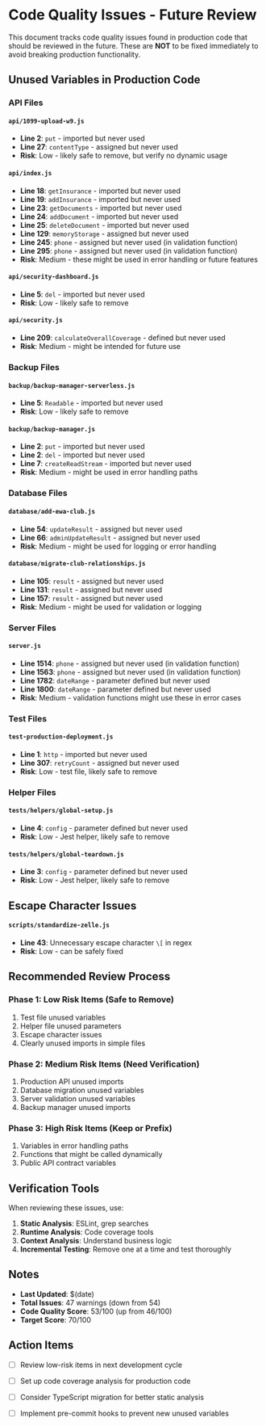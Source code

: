# Code Quality Issues - Future Review

This document tracks code quality issues found in production code that should be reviewed in the future. These are **NOT** to be fixed immediately to avoid breaking production functionality.

## Unused Variables in Production Code

### API Files

#### `api/1099-upload-w9.js`
- **Line 2**: `put` - imported but never used
- **Line 27**: `contentType` - assigned but never used
- **Risk**: Low - likely safe to remove, but verify no dynamic usage

#### `api/index.js`
- **Line 18**: `getInsurance` - imported but never used
- **Line 19**: `addInsurance` - imported but never used  
- **Line 23**: `getDocuments` - imported but never used
- **Line 24**: `addDocument` - imported but never used
- **Line 25**: `deleteDocument` - imported but never used
- **Line 129**: `memoryStorage` - assigned but never used
- **Line 245**: `phone` - assigned but never used (in validation function)
- **Line 295**: `phone` - assigned but never used (in validation function)
- **Risk**: Medium - these might be used in error handling or future features

#### `api/security-dashboard.js`
- **Line 5**: `del` - imported but never used
- **Risk**: Low - likely safe to remove

#### `api/security.js`
- **Line 209**: `calculateOverallCoverage` - defined but never used
- **Risk**: Medium - might be intended for future use

### Backup Files

#### `backup/backup-manager-serverless.js`
- **Line 5**: `Readable` - imported but never used
- **Risk**: Low - likely safe to remove

#### `backup/backup-manager.js`
- **Line 2**: `put` - imported but never used
- **Line 2**: `del` - imported but never used
- **Line 7**: `createReadStream` - imported but never used
- **Risk**: Medium - might be used in error handling paths

### Database Files

#### `database/add-ewa-club.js`
- **Line 54**: `updateResult` - assigned but never used
- **Line 66**: `adminUpdateResult` - assigned but never used
- **Risk**: Medium - might be used for logging or error handling

#### `database/migrate-club-relationships.js`
- **Line 105**: `result` - assigned but never used
- **Line 131**: `result` - assigned but never used
- **Line 157**: `result` - assigned but never used
- **Risk**: Medium - might be used for validation or logging

### Server Files

#### `server.js`
- **Line 1514**: `phone` - assigned but never used (in validation function)
- **Line 1563**: `phone` - assigned but never used (in validation function)
- **Line 1782**: `dateRange` - parameter defined but never used
- **Line 1800**: `dateRange` - parameter defined but never used
- **Risk**: Medium - validation functions might use these in error cases

### Test Files

#### `test-production-deployment.js`
- **Line 1**: `http` - imported but never used
- **Line 307**: `retryCount` - assigned but never used
- **Risk**: Low - test file, likely safe to remove

### Helper Files

#### `tests/helpers/global-setup.js`
- **Line 4**: `config` - parameter defined but never used
- **Risk**: Low - Jest helper, likely safe to remove

#### `tests/helpers/global-teardown.js`
- **Line 3**: `config` - parameter defined but never used
- **Risk**: Low - Jest helper, likely safe to remove

## Escape Character Issues

#### `scripts/standardize-zelle.js`
- **Line 43**: Unnecessary escape character `\[` in regex
- **Risk**: Low - can be safely fixed

## Recommended Review Process

### Phase 1: Low Risk Items (Safe to Remove)
1. Test file unused variables
2. Helper file unused parameters
3. Escape character issues
4. Clearly unused imports in simple files

### Phase 2: Medium Risk Items (Need Verification)
1. Production API unused imports
2. Database migration unused variables
3. Server validation unused variables
4. Backup manager unused imports

### Phase 3: High Risk Items (Keep or Prefix)
1. Variables in error handling paths
2. Functions that might be called dynamically
3. Public API contract variables

## Verification Tools

When reviewing these issues, use:
1. **Static Analysis**: ESLint, grep searches
2. **Runtime Analysis**: Code coverage tools
3. **Context Analysis**: Understand business logic
4. **Incremental Testing**: Remove one at a time and test thoroughly

## Notes

- **Last Updated**: $(date)
- **Total Issues**: 47 warnings (down from 54)
- **Code Quality Score**: 53/100 (up from 46/100)
- **Target Score**: 70/100

## Action Items

- [ ] Review low-risk items in next development cycle
- [ ] Set up code coverage analysis for production code
- [ ] Consider TypeScript migration for better static analysis
- [ ] Implement pre-commit hooks to prevent new unused variables











